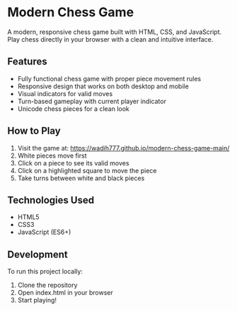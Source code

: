 # Modern Chess Game

A modern, responsive chess game built with HTML, CSS, and JavaScript. Play chess directly in your browser with a clean and intuitive interface.

## Features

- Fully functional chess game with proper piece movement rules
- Responsive design that works on both desktop and mobile
- Visual indicators for valid moves
- Turn-based gameplay with current player indicator
- Unicode chess pieces for a clean look

## How to Play

1. Visit the game at: https://wadih777.github.io/modern-chess-game-main/
2. White pieces move first
3. Click on a piece to see its valid moves
4. Click on a highlighted square to move the piece
5. Take turns between white and black pieces

## Technologies Used

- HTML5
- CSS3
- JavaScript (ES6+)

## Development

To run this project locally:

1. Clone the repository
2. Open index.html in your browser
3. Start playing!
